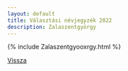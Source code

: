 ```yaml
---
layout: default
title: Választási névjegyzék 2022
description: Zalaszentgyörgy
---
```


{% include Zalaszentgyooxrgy.html %}

[Vissza](./)